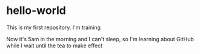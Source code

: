 # hello-world
This is my first repository. I'm training

Now it's 5am in the morning and I can't sleep, so I'm learning about GitHub while I wait until the tea to make effect
